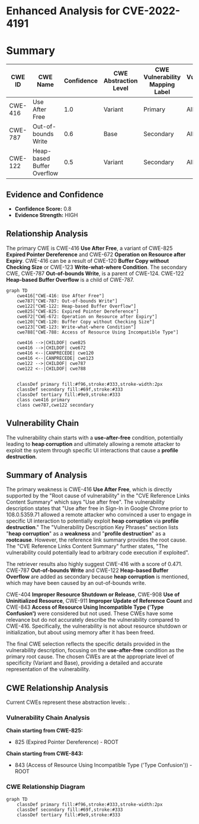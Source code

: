 # Enhanced Analysis for CVE-2022-4191

# Summary
| CWE ID | CWE Name | Confidence | CWE Abstraction Level | CWE Vulnerability Mapping Label | CWE-Vulnerability Mapping Notes |
|---|---|---|---|---|---|
| CWE-416 | Use After Free | 1.0 | Variant | Primary | Allowed |
| CWE-787 | Out-of-bounds Write | 0.6 | Base | Secondary | Allowed |
| CWE-122 | Heap-based Buffer Overflow | 0.5 | Variant | Secondary | Allowed |

## Evidence and Confidence

*   **Confidence Score:** 0.8
*   **Evidence Strength:** HIGH

## Relationship Analysis
The primary CWE is CWE-416 **Use After Free**, a variant of CWE-825 **Expired Pointer Dereference** and CWE-672 **Operation on Resource after Expiry**. CWE-416 can be a result of CWE-120 **Buffer Copy without Checking Size** or CWE-123 **Write-what-where Condition**. The secondary CWE, CWE-787 **Out-of-bounds Write**, is a parent of CWE-124. CWE-122 **Heap-based Buffer Overflow** is a child of CWE-787.

```mermaid
graph TD
    cwe416["CWE-416: Use After Free"]
    cwe787["CWE-787: Out-of-bounds Write"]
    cwe122["CWE-122: Heap-based Buffer Overflow"]
    cwe825["CWE-825: Expired Pointer Dereference"]
    cwe672["CWE-672: Operation on Resource after Expiry"]
    cwe120["CWE-120: Buffer Copy without Checking Size"]
    cwe123["CWE-123: Write-what-where Condition"]
    cwe788["CWE-788: Access of Resource Using Incompatible Type"]
    
    cwe416 -->|CHILDOF| cwe825
    cwe416 -->|CHILDOF| cwe672
    cwe416 <--|CANPRECEDE| cwe120
    cwe416 <--|CANPRECEDE| cwe123
    cwe122 -->|CHILDOF| cwe787
    cwe122 <--|CHILDOF| cwe788
    

    classDef primary fill:#f96,stroke:#333,stroke-width:2px
    classDef secondary fill:#69f,stroke:#333
    classDef tertiary fill:#9e9,stroke:#333
    class cwe416 primary
    class cwe787,cwe122 secondary
```

## Vulnerability Chain
The vulnerability chain starts with a **use-after-free** condition, potentially leading to **heap corruption** and ultimately allowing a remote attacker to exploit the system through specific UI interactions that cause a **profile destruction**.

## Summary of Analysis
The primary weakness is CWE-416 **Use After Free**, which is directly supported by the "Root cause of vulnerability" in the "CVE Reference Links Content Summary" which says "Use after free". The vulnerability description states that "Use after free in Sign-In in Google Chrome prior to 108.0.5359.71 allowed a remote attacker who convinced a user to engage in specific UI interaction to potentially exploit **heap corruption** via **profile destruction**." The "Vulnerability Description Key Phrases" section lists "**heap corruption**" as a **weakness** and "**profile destruction**" as a **rootcause**. However, the reference link summary provides the root cause. The "CVE Reference Links Content Summary" further states, "The vulnerability could potentially lead to arbitrary code execution if exploited".

The retriever results also highly suggest CWE-416 with a score of 0.471.
CWE-787 **Out-of-bounds Write** and CWE-122 **Heap-based Buffer Overflow** are added as secondary because **heap corruption** is mentioned, which may have been caused by an out-of-bounds write.

CWE-404 **Improper Resource Shutdown or Release**, CWE-908 **Use of Uninitialized Resource**, CWE-911 **Improper Update of Reference Count** and CWE-843 **Access of Resource Using Incompatible Type ('Type Confusion')** were considered but not used. These CWEs have some relevance but do not accurately describe the vulnerability compared to CWE-416. Specifically, the vulnerability is not about resource shutdown or initialization, but about using memory after it has been freed.

The final CWE selection reflects the specific details provided in the vulnerability description, focusing on the **use-after-free** condition as the primary root cause. The chosen CWEs are at the appropriate level of specificity (Variant and Base), providing a detailed and accurate representation of the vulnerability.


## CWE Relationship Analysis

Current CWEs represent these abstraction levels: .


### Vulnerability Chain Analysis

**Chain starting from CWE-825:**
- 825 (Expired Pointer Dereference) - ROOT


**Chain starting from CWE-843:**
- 843 (Access of Resource Using Incompatible Type ('Type Confusion')) - ROOT



### CWE Relationship Diagram

```mermaid
graph TD
    classDef primary fill:#f96,stroke:#333,stroke-width:2px
    classDef secondary fill:#69f,stroke:#333
    classDef tertiary fill:#9e9,stroke:#333
```